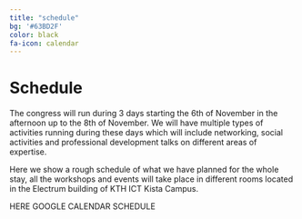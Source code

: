 ```yaml
---
title: "schedule"
bg: '#63BD2F'
color: black
fa-icon: calendar
---
```


# Schedule

The congress will run during 3 days starting the 6th of November in the afternoon up to the 8th of November. We will 
have multiple types of activities running during these days which will include networking, social activities and 
professional development talks on different areas of expertise.

Here we show a rough schedule of what we have planned for the whole stay, all the workshops and events will take 
place in different rooms located in the Electrum building of KTH ICT Kista Campus.

<div class="responsive-iframe-container big-container">
HERE GOOGLE CALENDAR SCHEDULE
</div>